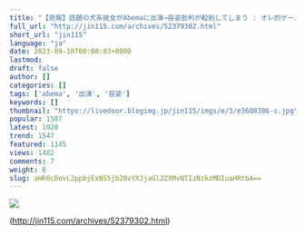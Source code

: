 ```yaml
---
title: "【悲報】話題の犬系彼女がAbemaに出演→容姿批判が殺到してしまう : オレ的ゲーム速報＠刃"
full_url: "http://jin115.com/archives/52379302.html"
short_url: "jin115"
language: "ja"
date: 2023-09-10T00:00:03+0900
lastmod: 
draft: false
author: []
categories: []
tags: ['abema', '出演', '容姿']
keywords: []
thumbnail: "https://livedoor.blogimg.jp/jin115/imgs/e/3/e3608386-s.jpg"
popular: 1587
latest: 1920
trend: 1547
featured: 1145
views: 1482
comments: 7
weight: 8
slug: aHR0cDovL2ppbjExNS5jb20vYXJjaGl2ZXMvNTIzNzkzMDIuaHRtbA==
---
```


![](https://livedoor.blogimg.jp/jin115/imgs/e/3/e3608386-s.jpg)



(http://jin115.com/archives/52379302.html)
